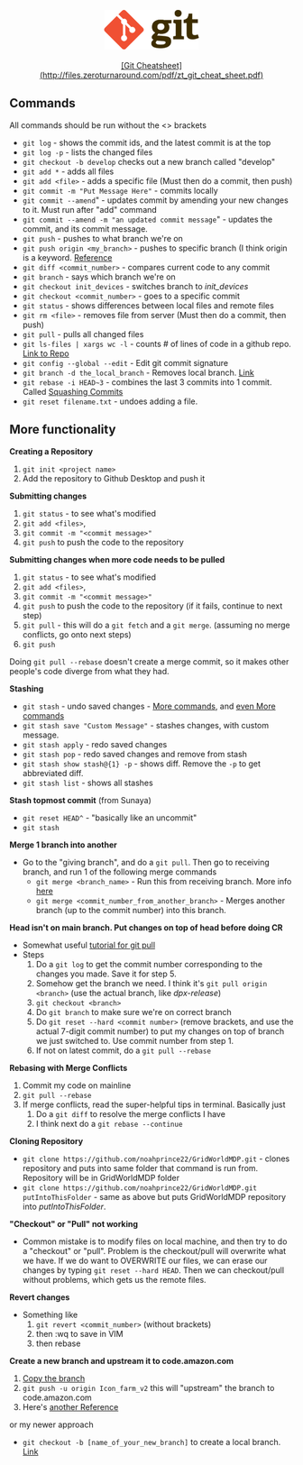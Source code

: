 <p align="center">
    <a href="http://files.zeroturnaround.com/pdf/zt_git_cheat_sheet.pdf">
    <img src="images/git_logo.png">
    <br><br>[Git Cheatsheet](http://files.zeroturnaround.com/pdf/zt_git_cheat_sheet.pdf)
    </a>
</p>



## Commands

All commands should be run without the <> brackets

- `git log` - shows the commit ids, and the latest commit is at the top
- `git log -p` - lists the changed files
- `git checkout -b develop` checks out a new branch called "develop"
- `git add *` - adds all files
- `git add <file>` - adds a specific file (Must then do a commit, then push)
- `git commit -m "Put Message Here"` - commits locally
- `git commit --amend`" - updates commit by amending your new changes to it. Must run after "add" command
- `git commit --amend -m "an updated commit message`" - updates the commit, and its commit message.
- `git push` - pushes to what branch we're on
- `git push origin <my_branch>` - pushes to specific branch (I think origin is a keyword.
 [Reference](https://www.digitalocean.com/community/tutorials/how-to-use-git-branches)
- `git diff <commit_number>` - compares current code to any commit
- `git branch` - says which branch we're on
- `git checkout init_devices` - switches branch to *init_devices*
- `git checkout <commit_number>` - goes to a specific commit
- `git status` - shows differences between local files and remote files
- `git rm <file>` - removes file from server (Must then do a commit, then push)
- `git pull` - pulls all changed files
- `git ls-files | xargs wc -l` - counts # of lines of code in a github repo. [Link to Repo](https://gist.github.com/mandiwise/dc53cb9da00856d7cdbb)
- `git config --global --edit` - Edit git commit signature
- `git branch -d the_local_branch` - Removes local branch. [Link](https://makandracards.com/makandra/621-git-delete-a-branch-local-or-remote)
- `git rebase -i HEAD~3` - combines the last 3 commits into 1 commit. Called [Squashing Commits](http://gitready.com/advanced/2009/02/10/squashing-commits-with-rebase.html)
- `git reset filename.txt` - undoes adding a file.

## More functionality

__Creating a Repository__
1. `git init <project name>`
1. Add the repository to Github Desktop and push it

__Submitting changes__
1. `git status` - to see what's modified
1. `git add <files>`,
1. `git commit -m "<commit message>"`
1. `git push` to push the code to the repository

__Submitting changes when more code needs to be pulled__
1. `git status` - to see what's modified
1. `git add <files>`,
1. `git commit -m "<commit message>"`
1. `git push` to push the code to the repository (if it fails, continue to next step)
1. `git pull` - this will do a `git fetch` and a `git merge`. (assuming no merge conflicts, go onto next steps)
1. `git push`

Doing `git pull --rebase` doesn't create a merge commit, so it makes other people's code diverge from what they had.

__Stashing__

- `git stash` - undo saved changes - [More commands](https://www.atlassian.com/git/tutorials/saving-changes/git-stash), and [even More commands](https://medium.freecodecamp.org/useful-tricks-you-might-not-know-about-git-stash-e8a9490f0a1a)
- `git stash save "Custom Message"` - stashes changes, with custom message.
- `git stash apply` - redo saved changes
- `git stash pop` - redo saved changes and remove from stash
- `git stash show stash@{1} -p` - shows diff. Remove the `-p` to get abbreviated diff.
- `git stash list` - shows all stashes

__Stash topmost commit__ (from Sunaya)
- `git reset HEAD^` - "basically like an uncommit"
- `git stash`

__Merge 1 branch into another__
- Go to the "giving branch", and do a `git pull`. Then go to receiving branch, and run 1 of the following merge commands
  - `git merge <branch_name>` - Run this from receiving branch. More info [here](https://www.atlassian.com/git/tutorials/using-branches/git-merge)
  - `git merge <commit_number_from_another_branch>` - Merges another branch (up to the commit number) into this branch.

__Head isn't on main branch. Put changes on top of head before doing CR__

- Somewhat useful [tutorial for git pull](https://www.atlassian.com/git/tutorials/syncing#git-remote)
- Steps
    1. Do a `git log` to get the commit number corresponding to the changes you made. Save it for step 5.
    1. Somehow get the branch we need. I think it's `git pull origin <branch>` (use the actual branch, like _dpx-release_)
    1. `git checkout <branch>`
    1. Do `git branch` to make sure we're on correct branch
    1. Do `git reset --hard <commit number>` (remove brackets, and use the actual 7-digit commit number) to put my changes on top of branch we just switched to. Use commit number from step 1.
    1. If not on latest commit, do a `git pull --rebase`

__Rebasing with Merge Conflicts__
1. Commit my code on mainline
1. `git pull --rebase`
1. If merge conflicts, read the super-helpful tips in terminal. Basically just
    1. Do a `git diff` to resolve the merge conflicts I have
    1. I think next do a `git rebase --continue`

__Cloning Repository__
- `git clone https://github.com/noahprince22/GridWorldMDP.git` - clones repository and puts into same folder that command is run from. Repository will be in GridWorldMDP folder
- `git clone https://github.com/noahprince22/GridWorldMDP.git putIntoThisFolder` - same as above but puts GridWorldMDP repository into _putIntoThisFolder_.

__"Checkout" or "Pull" not working__
- Common mistake is to modify files on local machine, and then try to do a "checkout" or "pull". Problem is the checkout/pull will overwrite what we have. If we do want to OVERWRITE our files, we can erase our changes by typing `git reset --hard HEAD`. Then we can checkout/pull without problems, which gets us the remote files.

__Revert changes__
- Something like
    1. `git revert <commit_number>` (without brackets)
    1. then :wq to save in VIM
    1. then rebase

__Create a new branch and upstream it to code.amazon.com__

1. [Copy the branch](https://stackoverflow.com/a/14998980)
1. `git push -u origin Icon_farm_v2` this will "upstream" the branch to code.amazon.com
1. Here's [another Reference](https://stackoverflow.com/questions/1911109/how-to-clone-a-specific-git-branch)

or my newer approach

- `git checkout -b [name_of_your_new_branch]` to create a local branch. [Link](https://github.com/Kunena/Kunena-Forum/wiki/Create-a-new-branch-with-git-and-manage-branches)
